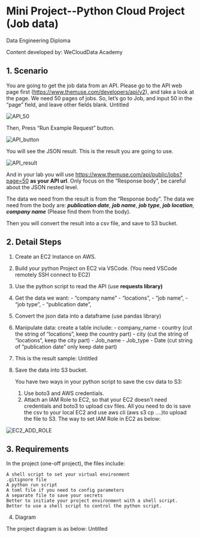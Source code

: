 # Mini Project--Python Cloud Project (Job data)

Data Engineering Diploma

Content developed by: WeCloudData Academy


## 1. Scenario

You are going to get the job data from an API. Please go to the API web page first (https://www.themuse.com/developers/api/v2), and take a look at the page. We need 50 pages of jobs. So, let’s go to Job, and input 50 in the “page” field, and leave other fields blank.
Untitled

![API_50](https://user-images.githubusercontent.com/108837052/192638584-d491199d-587c-4a90-aecb-1d3b0255ad97.jpg)



Then, Press “Run Example Request” button.

![API_button](https://user-images.githubusercontent.com/108837052/192638500-149ea416-d5aa-41ff-9942-a05c09af7556.jpg)


You will see the JSON result. This is the result you are going to use.


![API_result](https://user-images.githubusercontent.com/108837052/192638756-9bf889ee-0aba-40da-896c-988bc7fe5398.jpg)


And in your lab you will use https://www.themuse.com/api/public/jobs?page=50 **as your API url**. Only focus on the “Response body”, be careful about the JSON nested level.


The data we need from the result is from the “Response body”. The data we need from the body are: ***publication date***, ***job name***, ***job type***, ***job location***, ***company name*** (Please find them from the body).


Then you will convert the result into a csv file, and save to S3 bucket.

## 2. Detail Steps

1. Create an EC2 Instance on AWS.
2. Build your python Project on EC2 via VSCode. (You need VSCode remotely SSH connect to EC2)
3. Use the python script to read the API (use **requests library)**

4. Get the data we want:
        - “company name”
        - “locations”,
        - “job name”,
        - “job type”,
        - “publication date”, 

5. Convert the json data into a dataframe (use pandas library)

6. Manipulate data: create a table include:
        - company_name
        - country (cut the string of “locations”, keep the country part)
        - city (cut the string of “locations”, keep the city part)
        - Job_name
        - Job_type
        - Date (cut string of “publication date” only keep date part) 

7. This is the result sample:
    Untitled

8. Save the data into S3 bucket.
    
    You have two ways in your python script to save the csv data to S3:
    1. Use boto3 and AWS credentials.
    2. Attach an IAM Role to EC2, so that your EC2 doesn't need credentials and boto3 to upload csv files. All you need to do is save the csv to your local EC2 and use aws cli (aws s3 cp ….)to upload the file to S3. The way to set IAM Role in EC2 as below:

![EC2_ADD_ROLE](https://user-images.githubusercontent.com/108837052/192640061-d090482b-d5bf-4328-aaf4-567a0ef65f45.jpg)



## 3. Requirements

In the project (one-off project), the files include:

    A shell script to set your virtual environment
    .gitignore file
    A python run script
    A toml file if you need to config parameters
    A separate file to save your secrets
    Better to initiate your project environment with a shell script.
    Better to use a shell script to control the python script. 


4. Diagram

The project diagram is as below:
Untitled
